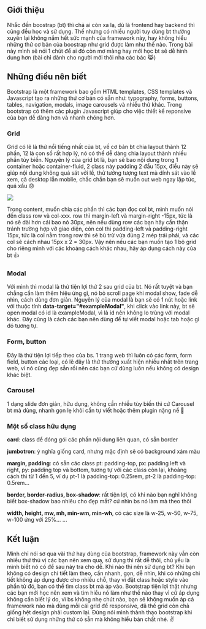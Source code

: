 ## Giới thiệu
Nhắc đến boostrap (bt) thì chả ai còn xa lạ, dù là frontend hay backend thì cũng đều học và sử dụng. Thế nhưng có nhiều người tuy dùng bt thường xuyên lại không nắm hết sức mạnh của framework này, hay không hiểu những thứ cơ bản của boostrap như grid được làm như thế nào. Trong bài này mình sẽ nói 1 chút để ai đó còn mơ màng hay mới học bt sẽ dễ hình dung hơn (bài chỉ dành cho người mới thôi nha các bác :joy_cat:)

## Những điều nên biết
Bootstrap là một framework bao gồm HTML templates, CSS templates và Javascript tạo ra những thứ cơ bản có sẵn như: typography, forms, buttons, tables, navigation, modals, image carousels và nhiều thứ khác. Trong bootstrap có thêm các plugin Javascript giúp cho việc thiết kế reponsive của bạn dễ dàng hơn và nhanh chóng hơn. 

### Grid
Grid có lẽ là thứ nổi tiếng nhất của bt, về cơ bản bt chia layout thành 12 phần, 12 là con số rất hợp lý, nó có thể dễ dàng chia layout thành nhiều phần tùy biến. 
Nguyên lý của grid bt là, bạn sẽ bao nội dung trong 1 container hoặc container-fluid, 2 class này padding 2 đầu 15px, điều này sẽ giúp nội dung không quá sát với lề, thử tưởng tượng text mà dính sát vào lề xem, cả desktop lẫn moblie, chắc chắn bạn sẽ muốn out web ngay lập tức, quá xấu :angry:

![](https://images.viblo.asia/088003ad-8340-45ed-b73b-2602e786cf4e.PNG)

Trong content, muốn chia các phần thì các bạn đọc col bt, mình muốn nói đến class row và col-xxx. row thì margin-left và margin-right -15px, tức là nó sẽ dài hơn cái bao nó 30px, nên nếu dùng row các bạn hãy cẩn thận tránh trường hợp vỡ giao diện, còn col thì padding-left và padding-right 15px, tức là col nằm trong row thì sẽ bù trừ vừa đúng 2 mép trái phải, và các col sẽ cách nhau 15px x 2 = 30px. Vậy nên nếu các bạn muốn tạo 1 bộ grid cho riêng mình với các khoảng cách khác nhau, hãy áp dụng cách này của bt :thumbsup:

### Modal
Với mình thì modal là thứ tiện lợi thứ 2 sau grid của bt. Nó rất tuyệt và bạn chẳng cần làm thêm hiệu ứng gì, nó bỏ scroll page khi modal show, fade dễ nhìn, cách dùng đơn giản. 
Nguyên lý của modal là bạn sẽ có 1 nút hoặc link với thuộc tính **data-target="#exampleModal"**, khi click vào link này, bt sẽ open modal có id là exampleModal, vì là id nên không lo trùng với modal khác. Đây cũng là cách các bạn nên dùng để tự viết modal hoặc tab hoặc gì đó tương tự.

### Form, button
Đây là thứ tiện lợi tiếp theo của bs. 1 trang web thì luôn có các form, form field, button các loại, có lẽ đây là thứ thường xuất hiện nhiều nhất trên trang web, vì nó cũng đẹp sẵn rồi nên các bạn cứ dùng luôn nếu không có design khác biệt.

### Carousel
1 dạng slide đơn giản, hữu dụng, không cần nhiều tùy biến thì cứ Carousel bt mà dùng, nhanh gọn lẹ khỏi cần tự viết hoặc thêm plugin nặng nề :clap:

### Một số class hữu dụng
**card**: class để đóng gói các phần nội dung liên quan, có sẵn border

**jumbotron**: ý nghĩa giống card, nhưng mặc định sẽ có background xám màu

**margin, padding**: có sẵn các class pt: padding-top, px: padding left và right, py: padding top và bottom, tương tự với các class còn lại, khoảng cách thì từ 1 đến 5, ví dụ pt-1 là padding-top: 0.25rem, pt-2 là padding-top: 0.5rem...

**border, border-radius, box-shadow**: rất tiện lợi, có khi nào bạn nghĩ không biết box-shadow bao nhiêu cho đẹp mắt? cứ nhìn bs nó làm mà theo thôi

**width, height, mw, mh, min-wm, min-wh**, có các size là w-25, w-50, w-75, w-100 ứng với 25%...
...

## Kết luận
Mình chỉ nói sơ qua vài thứ hay dùng của bootstrap, framework này vẫn còn nhiều thứ thú vị các bạn nên xem qua, sử dụng thì rất dễ thôi, chủ yếu là mình biết nó có để sau này tra cho dễ.
Khi nào thì nên sử dụng bt? Khi bạn không có design chi tiết làm theo, cần nhanh, gọn, dễ nhìn, khi có những chi tiết không áp dụng được cho nhiều chỗ, thay vì đặt class hoặc style vào phần tử đó, bạn có thể tìm class bt mà áp vào.
Bootstrap tiện lợi thật nhưng các bạn mới học nên xem và tìm hiểu nó làm như thế nào thay vì cứ áp dụng không cần biết lý do, vì bs không nhẹ chút nào, bạn sẽ không muốn áp cả framework nào mà dùng mỗi cái grid để responsive, đã thế grid còn chả giống hệt design phải custom lại. Đừng nói mình thành thạo bootstrap khi chỉ biết sử dụng những thứ có sẵn mà không hiểu bản chất nhé. :v: